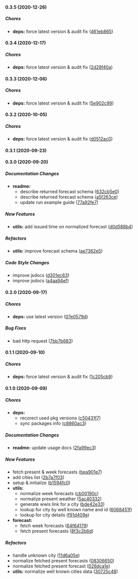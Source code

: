 #### 0.3.5 (2020-12-26)

##### Chores

- **deps:** force latest version & audit fix ([461eb865](https://github.com/lykmapipo/weather/commit/461eb865b450228c5a2079bc02b1b14cd7250bb5))

#### 0.3.4 (2020-12-17)

##### Chores

- **deps:** force latest version & audit fix ([2d28f40a](https://github.com/lykmapipo/weather/commit/2d28f40a5247eb7071c6875cbfb9436c46f0fdc1))

#### 0.3.3 (2020-12-06)

##### Chores

- **deps:** force latest version & audit fix ([5e902c99](https://github.com/lykmapipo/weather/commit/5e902c99b21cd3e08146733df72a31c12d354842))

#### 0.3.2 (2020-10-05)

##### Chores

- **deps:** force latest version & audit fix ([d0512ac0](https://github.com/lykmapipo/weather/commit/d0512ac05dbce223134661bb0a88a4edbed946ee))

#### 0.3.1 (2020-09-23)

#### 0.3.0 (2020-09-20)

##### Documentation Changes

- **readme:**
  - describe returned forecast schema ([632cb5e0](https://github.com/lykmapipo/weather/commit/632cb5e06a04a881fe347b55e165b3420d0327bd))
  - describe returned forecast schema ([a5f263ce](https://github.com/lykmapipo/weather/commit/a5f263ce1466ebfd279f4c1b837adefaf5277a0e))
  - update run example guide ([77a92fe7](https://github.com/lykmapipo/weather/commit/77a92fe7a2e9c5cf8720288b8b51eb699cd12bab))

##### New Features

- **utils:** add issued time on normalized forecast ([d0d588b4](https://github.com/lykmapipo/weather/commit/d0d588b47f9da767c09c85301eea01a1e52c0cfa))

##### Refactors

- **utils:** improve forecast schema ([ae7362e5](https://github.com/lykmapipo/weather/commit/ae7362e5bbffcc6a18c3b0c6f39e6c44bc9fc3a5))

##### Code Style Changes

- improve jsdocs ([d301ec63](https://github.com/lykmapipo/weather/commit/d301ec63c7d668e962bf5904be56ceef8aa1b37e))
- improve jsdocs ([a4aa94ef](https://github.com/lykmapipo/weather/commit/a4aa94efc62b467a8a14f39c0024633eceb52127))

#### 0.2.0 (2020-09-17)

##### Chores

- **deps:** use latest version ([07e0579d](https://github.com/lykmapipo/weather/commit/07e0579d0f9ece19717471d6c7492cafa2077fcd))

##### Bug Fixes

- bad http request ([7bb7b683](https://github.com/lykmapipo/weather/commit/7bb7b683c2fa8532cd3f7e30d0db1837cb604c7e))

#### 0.1.1 (2020-09-10)

##### Chores

- **deps:** force latest version & audit fix ([1c205cb9](https://github.com/lykmapipo/weather/commit/1c205cb97c57979aa4381897097d42c9d84fb528))

#### 0.1.0 (2020-09-09)

##### Chores

- **deps:**
  - recorect used pkg versions ([c50431f7](https://github.com/lykmapipo/weather/commit/c50431f73ec71c47f8d51c78c2910845b7cd0f65))
  - sync packages info ([c8860ac3](https://github.com/lykmapipo/weather/commit/c8860ac3ff9abc27079f0987b95cf6b2f03faa88))

##### Documentation Changes

- **readme:** update usage docs ([2fa99ec3](https://github.com/lykmapipo/weather/commit/2fa99ec32dc25f17eec536d73769221a05f326be))

##### New Features

- fetch present & week forecasts ([bea901e7](https://github.com/lykmapipo/weather/commit/bea901e7af02cd6008078d293edd95e45ff40c04))
- add cities list ([2b7a7f03](https://github.com/lykmapipo/weather/commit/2b7a7f03299acf356f0af49f160dbd23fc7f7424))
- setup & initialize ([b1594fc0](https://github.com/lykmapipo/weather/commit/b1594fc08055e8c25d697c0e79a15f9cd7fde9ef))
- **utils:**
  - normalize week forecasts ([cb00190c](https://github.com/lykmapipo/weather/commit/cb00190c68d3b2e2bb67b0584ac2f2a071a7c3ec))
  - normalize present weather ([5ac40332](https://github.com/lykmapipo/weather/commit/5ac40332ac9a31cbe754011294a9c62f68f540b2))
  - generate wwis link for a city ([bde42e33](https://github.com/lykmapipo/weather/commit/bde42e33f1a44b034bc9d4d6c13288915d8276c9))
  - lookup for city by well known name and id ([6068451f](https://github.com/lykmapipo/weather/commit/6068451fb1974d0c6bb0a1a58c56b75037f5faf2))
  - lookup for city details ([f91d409e](https://github.com/lykmapipo/weather/commit/f91d409e6f59b9df0a6e661c4278710328b56c3a))
- **forecast:**
  - fetch week forecasts ([64f64179](https://github.com/lykmapipo/weather/commit/64f641795d2c0bf96cde4d235574cd1e1d116ccb))
  - fetch present forecasts ([8f3c2b6d](https://github.com/lykmapipo/weather/commit/8f3c2b6de38c81bccdb14597bf102e8b26475518))

##### Refactors

- handle unknown city ([11d6a05e](https://github.com/lykmapipo/weather/commit/11d6a05e8d322d39524ead3593bb4ca1f05f0db7))
- normalize fetched present forecasts ([08306650](https://github.com/lykmapipo/weather/commit/083066505c0f6d53ddbebf878b972a73bacd3fd9))
- normalize fetched present forecast ([026dca1e](https://github.com/lykmapipo/weather/commit/026dca1e2a9eae36ec51f3cc0a471593d255b585))
- **utils:** normalize well known cities data ([30725c48](https://github.com/lykmapipo/weather/commit/30725c48b23bc7fc9cdd1bd850e20e1c1909b858))
